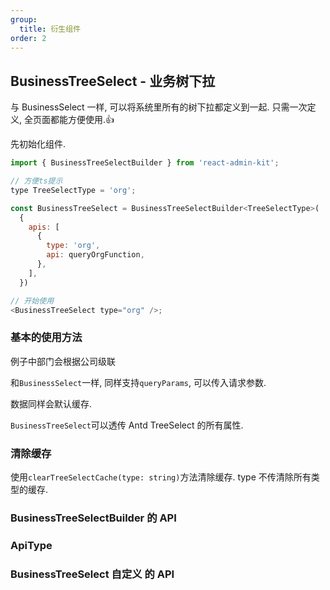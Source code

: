 ```yaml
---
group:
  title: 衍生组件
order: 2
---
```


## BusinessTreeSelect - 业务树下拉

与 BusinessSelect 一样, 可以将系统里所有的树下拉都定义到一起. 只需一次定义, 全页面都能方便使用.👍

先初始化组件.

```js
import { BusinessTreeSelectBuilder } from 'react-admin-kit';

// 方便ts提示
type TreeSelectType = 'org';

const BusinessTreeSelect = BusinessTreeSelectBuilder<TreeSelectType>(
  {
    apis: [
      {
        type: 'org',
        api: queryOrgFunction,
      },
    ],
  })

// 开始使用
<BusinessTreeSelect type="org" />;
```

### 基本的使用方法

例子中部门会根据公司级联

和`BusinessSelect`一样, 同样支持`queryParams`, 可以传入请求参数.

数据同样会默认缓存.

`BusinessTreeSelect`可以透传 Antd TreeSelect 的所有属性.

<code src="./basic/index.tsx"></code>

### 清除缓存

使用`clearTreeSelectCache(type: string)`方法清除缓存. type 不传清除所有类型的缓存.

<code src="./clearCache/index.tsx"></code>

### BusinessTreeSelectBuilder 的 API

<API exports='["default"]' hideTitle src="../../../src/BusinessTreeSelectBuilder/index.tsx"></API>

### ApiType

<API exports='["Api"]' hideTitle src="../../../src/BusinessTreeSelectBuilder/index.tsx"></API>

### BusinessTreeSelect 自定义 的 API

<API exports='["Self"]' hideTitle src="../../../src/BusinessTreeSelectBuilder/index.tsx"></API>

